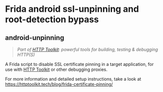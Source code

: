 # Frida android ssl-unpinning and root-detection bypass

## android-unpinning

> _Part of [HTTP Toolkit](https://httptoolkit.tech/android): powerful tools for building, testing & debugging HTTP(S)_

A Frida script to disable SSL certificate pinning in a target application, for use with [HTTP Toolkit](https://httptoolkit.tech/android) or other debugging proxies.

For more information and detailed setup instructions, take a look at https://httptoolkit.tech/blog/frida-certificate-pinning/
